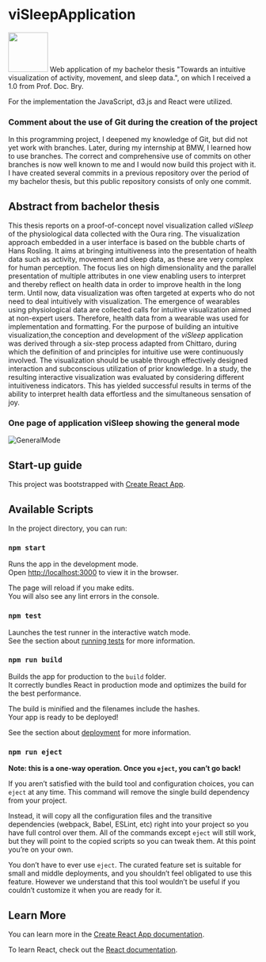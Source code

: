 

# viSleepApplication
<img src="https://user-images.githubusercontent.com/83503396/187771031-efcab7f0-fdbf-4cef-9b70-2791c39649d4.png" width="80">
Web application of my bachelor thesis "Towards an intuitive visualization of activity, movement, and sleep data.", on which I received a 1.0 from Prof. Doc. Bry.

For the implementation the JavaScript, d3.js and React were utilized.


### Comment about the use of Git during the creation of the project

In this programming project, I deepened my knowledge of Git, but did not yet work with branches. Later, during my internship at BMW, I learned how to use branches. The correct and comprehensive use of commits on other branches is now well known to me and I would now build this project with it. I have created several commits in a previous repository over the period of my bachelor thesis, but this public repository consists of only one commit.


## Abstract from bachelor thesis

This thesis reports on a proof-of-concept novel visualization called _viSleep_ of the physiological data collected with the Oura ring. The visualization approach embedded in a user interface is based on the bubble charts of Hans Rosling. It aims at bringing intuitiveness into the presentation of health data such as activity, movement and sleep data, as these are very complex for human perception. The focus lies on high dimensionality and the parallel presentation of multiple attributes in one view enabling users to interpret and thereby reflect on health data in order to improve health in the long term.  Until now, data visualization was often targeted at experts who do not need to deal intuitively with visualization. The emergence of wearables using physiological data are collected calls for intuitive visualization aimed at non-expert users. Therefore, health data from a wearable was used for implementation and formatting. For the purpose of building an intuitive visualization,the conception and development of the _viSleep_ application was derived through a six-step process adapted from Chittaro, during which the definition of and principles for intuitive use were continuously involved. The visualization should be usable through effectively designed interaction and subconscious utilization of prior knowledge.  In a study, the resulting interactive visualization was evaluated by considering different intuitiveness indicators. This has yielded successful results in terms of the ability to interpret health data effortless and the simultaneous sensation of joy.

### One page of application viSleep showing the general mode
![GeneralMode](https://user-images.githubusercontent.com/83503396/187651029-3cbb4df5-8d41-496b-987a-a23f789e2f11.jpg)


## Start-up guide


This project was bootstrapped with [Create React App](https://github.com/facebook/create-react-app).

## Available Scripts

In the project directory, you can run:

### `npm start`

Runs the app in the development mode.\
Open [http://localhost:3000](http://localhost:3000) to view it in the browser.

The page will reload if you make edits.\
You will also see any lint errors in the console.

### `npm test`

Launches the test runner in the interactive watch mode.\
See the section about [running tests](https://facebook.github.io/create-react-app/docs/running-tests) for more information.

### `npm run build`

Builds the app for production to the `build` folder.\
It correctly bundles React in production mode and optimizes the build for the best performance.

The build is minified and the filenames include the hashes.\
Your app is ready to be deployed!

See the section about [deployment](https://facebook.github.io/create-react-app/docs/deployment) for more information.

### `npm run eject`

**Note: this is a one-way operation. Once you `eject`, you can’t go back!**

If you aren’t satisfied with the build tool and configuration choices, you can `eject` at any time. This command will remove the single build dependency from your project.

Instead, it will copy all the configuration files and the transitive dependencies (webpack, Babel, ESLint, etc) right into your project so you have full control over them. All of the commands except `eject` will still work, but they will point to the copied scripts so you can tweak them. At this point you’re on your own.

You don’t have to ever use `eject`. The curated feature set is suitable for small and middle deployments, and you shouldn’t feel obligated to use this feature. However we understand that this tool wouldn’t be useful if you couldn’t customize it when you are ready for it.

## Learn More

You can learn more in the [Create React App documentation](https://facebook.github.io/create-react-app/docs/getting-started).

To learn React, check out the [React documentation](https://reactjs.org/).



